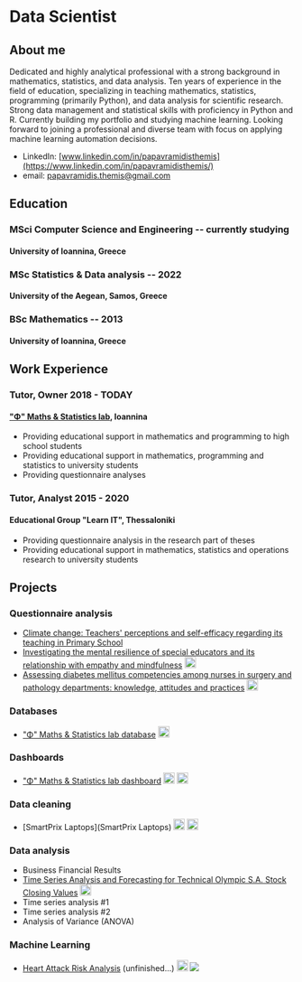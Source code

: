 # Data Scientist

## About me

Dedicated and highly analytical professional with a strong background in mathematics, statistics, and data analysis. Ten years of experience in the field of education, specializing in teaching mathematics, statistics, programming (primarily Python), and data analysis for scientific research. Strong data management and statistical skills with proficiency in Python and R. Currently building my portfolio and studying machine learning. Looking forward to joining a professional and diverse team with focus on applying machine learning automation decisions.
* LinkedIn: [www.linkedin.com/in/papavramidisthemis](https://www.linkedin.com/in/papavramidisthemis/)
* email: [papavramidis.themis@gmail.com](mailto:papavramidis.themis@gmail.com)

## Education

### MSci Computer Science and Engineering -- currently studying

#### University of Ioannina, Greece

### MSc Statistics & Data analysis -- 2022

#### University of the Aegean, Samos, Greece

### BSc Mathematics -- 2013

#### University of Ioannina, Greece

## Work Experience

### Tutor, Owner 2018 - TODAY

#### ["Φ" Maths & Statistics lab](https://phi.edu.gr/), Ioannina

* Providing educational support in mathematics and programming to high school students
* Providing educational support in mathematics, programming and statistics to university students
* Providing questionnaire analyses

### Tutor, Analyst 2015 - 2020

#### Educational Group "Learn IT", Thessaloniki

* Providing questionnaire analysis in the research part of theses
* Providing educational support in mathematics, statistics and operations research to university students

## Projects

### Questionnaire analysis

* [Climate change: Teachers' perceptions and self-efficacy regarding its teaching in Primary School]()
* [Investigating the mental resilience of special educators and its relationship with empathy and mindfulness](E23017/README.md) <img height='20px' src="https://cdn.jsdelivr.net/gh/devicons/devicon@latest/icons/spss/spss-original.svg" />
* [Assessing diabetes mellitus competencies among nurses in surgery and pathology departments: knowledge, attitudes and practices](E23024/README.md) <img height='20px' src="https://cdn.jsdelivr.net/gh/devicons/devicon@latest/icons/spss/spss-original.svg" />

### Databases

* ["Φ" Maths & Statistics lab database](SQL_project_phi_database) <img height='20px' src="https://cdn.jsdelivr.net/gh/devicons/devicon@latest/icons/postgresql/postgresql-original.svg"/>

### Dashboards

* ["Φ" Maths & Statistics lab dashboard](Streamlit_project_phi_dashboard) <img height='20px' src="https://cdn.jsdelivr.net/gh/devicons/devicon@latest/icons/python/python-original.svg"/> <img height='20px' src="https://cdn.jsdelivr.net/gh/devicons/devicon@latest/icons/streamlit/streamlit-original.svg"/>

### Data cleaning

* [SmartPrix Laptops](SmartPrix Laptops) <img height='20px' src="https://cdn.jsdelivr.net/gh/devicons/devicon@latest/icons/python/python-original.svg"/> <img height='20px' src="https://cdn.jsdelivr.net/gh/devicons/devicon@latest/icons/pandas/pandas-original.svg"/>

### Data analysis

* Business Financial Results
* [Time Series Analysis and Forecasting for Technical Olympic S.A. Stock Closing Values](TSproject/project.html) <img height='20px' src="https://cdn.jsdelivr.net/gh/devicons/devicon@latest/icons/r/r-original.svg" />
* Time series analysis #1
* Time series analysis #2
* Analysis of Variance (ANOVA)

### Machine Learning

* [Heart Attack Risk Analysis]() (unfinished...) <img height='20px' src="https://cdn.jsdelivr.net/gh/devicons/devicon@latest/icons/python/python-original.svg"/> <img src="https://cdn.jsdelivr.net/gh/devicons/devicon@latest/icons/apachespark/apachespark-original.svg" />
